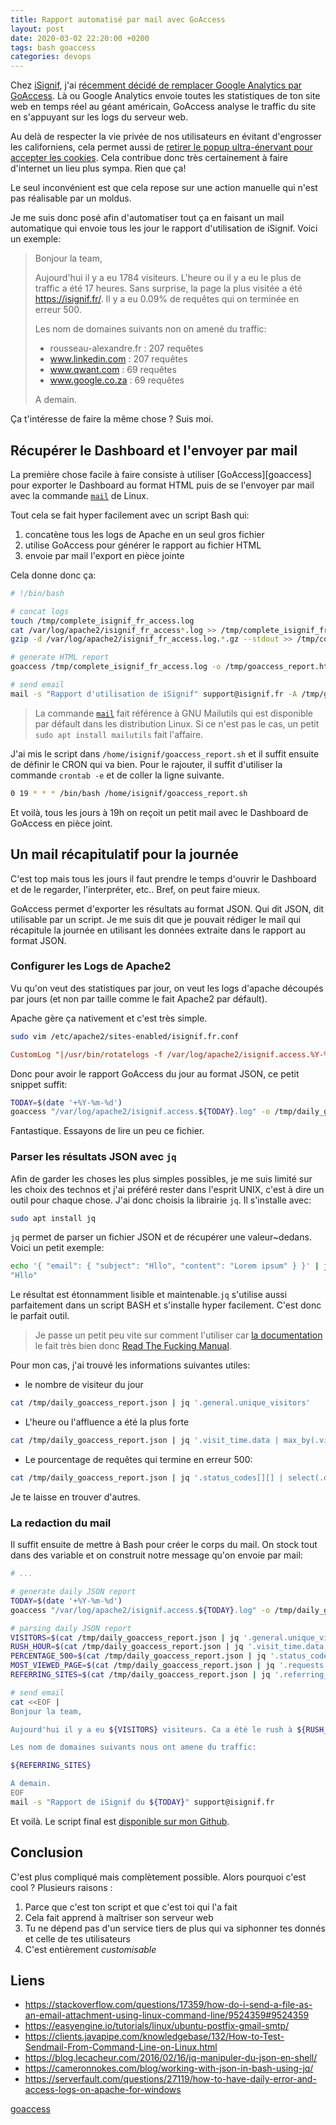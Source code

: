 ```yaml
---
title: Rapport automatisé par mail avec GoAccess
layout: post
date: 2020-03-02 22:20:00 +0200
tags: bash goaccess
categories: devops
---
```


Chez [iSignif](https://isignif.fr), j'ai [récemment décidé de remplacer Google Analytics par GoAccess](/devops/2019/11/06/go-access.html). Là ou Google Analytics envoie toutes les statistiques de ton site web en temps réel au géant américain, GoAccess analyse le traffic du site en s'appuyant sur les logs du serveur web.

Au delà de respecter la vie privée de nos utilisateurs en évitant d'engrosser les californiens, cela permet aussi de [retirer le popup ultra-énervant pour accepter les cookies](https://www.cnil.fr/fr/cookies-traceurs-que-dit-la-loi). Cela contribue donc très certainement à faire d'internet un lieu plus sympa. Rien que ça!

Le seul inconvénient est que cela repose sur une action manuelle qui n'est pas réalisable par un moldus.

Je me suis donc posé afin d'automatiser tout ça en faisant un mail automatique qui envoie tous les jour le rapport d'utilisation de iSignif. Voici un exemple:

> Bonjour la team,
>
> Aujourd'hui il y a eu 1784 visiteurs. L'heure ou il y a eu le plus de traffic a été 17 heures. Sans surprise, la page la plus visitée a été https://isignif.fr/. Il y a eu 0.09% de requêtes qui on terminée en erreur 500.
>
> Les nom de domaines suivants non on amené du traffic:
>
> - rousseau-alexandre.fr : 207 requêtes
> - www.linkedin.com : 207 requêtes
> - www.qwant.com : 69 requêtes
> - www.google.co.za : 69 requêtes
>
> A demain.

Ça t'intéresse de faire la même chose ? Suis moi.

## Récupérer le Dashboard et l'envoyer par mail

La première chose facile à faire consiste à utiliser [GoAccess][goaccess] pour exporter le Dashboard au format HTML puis de se l'envoyer par mail avec la commande [`mail`](https://mailutils.org/) de Linux.

Tout cela se fait hyper facilement avec un script Bash qui:

1. concatène tous les logs de Apache en un seul gros fichier
2. utilise GoAccess pour générer le rapport au fichier HTML
3. envoie par mail l'export en pièce jointe

Cela donne donc ça:

```bash
# !/bin/bash

# concat logs
touch /tmp/complete_isignif_fr_access.log
cat /var/log/apache2/isignif_fr_access*.log >> /tmp/complete_isignif_fr_access.log
gzip -d /var/log/apache2/isignif_fr_access.log.*.gz --stdout >> /tmp/complete_isignif_fr_access.log

# generate HTML report
goaccess /tmp/complete_isignif_fr_access.log -o /tmp/goaccess_report.html

# send email
mail -s "Rapport d'utilisation de iSignif" support@isignif.fr -A /tmp/goaccess_report.html
```

> La commande [`mail`](https://mailutils.org/) fait référence à GNU Mailutils qui est disponible par défault dans les distribution Linux. Si ce n'est pas le cas, un petit `sudo apt install mailutils` fait l'affaire.

J'ai mis le script dans `/home/isignif/goaccess_report.sh` et il suffit ensuite de définir le CRON qui va bien. Pour le rajouter, il suffit d'utiliser la commande `crontab -e` et de coller la ligne suivante.

```bash
0 19 * * * /bin/bash /home/isignif/goaccess_report.sh
```

Et voilà, tous les jours à 19h on reçoit un petit mail avec le Dashboard de GoAccess en pièce joint.

## Un mail récapitulatif pour la journée

C'est top mais tous les jours il faut prendre le temps d'ouvrir le Dashboard et de le regarder, l'interpréter, etc.. Bref, on peut faire mieux.

GoAccess permet d'exporter les résultats au format JSON. Qui dit JSON, dit utilisable par un script. Je me suis dit que je pouvait rédiger le mail qui récapitule la journée en utilisant les données extraite dans le rapport au format JSON.

### Configurer les Logs de Apache2

Vu qu'on veut des statistiques par jour, on veut les logs d'apache découpés par jours (et non par taille comme le fait Apache2 par défault).

Apache gère ça nativement et c'est très simple.

```bash
sudo vim /etc/apache2/sites-enabled/isignif.fr.conf
```

```conf
CustomLog "|/usr/bin/rotatelogs -f /var/log/apache2/isignif.access.%Y-%m-%d.log 86400" combined
```

Donc pour avoir le rapport GoAccess du jour au format JSON, ce petit snippet suffit:

```bash
TODAY=$(date '+%Y-%m-%d')
goaccess "/var/log/apache2/isignif.access.${TODAY}.log" -o /tmp/daily_goaccess_report.json
```

Fantastique. Essayons de lire un peu ce fichier.

### Parser les résultats JSON avec `jq`

Afin de garder les choses les plus simples possibles, je me suis limité sur les choix des technos et j'ai préféré rester dans l'esprit UNIX, c'est à dire un outil pour chaque chose. J'ai donc choisis la librairie `jq`. Il s'installe avec:

```bash
sudo apt install jq
```

`jq` permet de parser un fichier JSON et de récupérer une valeur~dedans. Voici un petit exemple:

```bash
echo '{ "email": { "subject": "Hllo", "content": "Lorem ipsum" } }' | jq '.email.subject'
"Hllo"
```

Le résultat est étonnamment lisible et maintenable.`jq` s'utilise aussi parfaitement dans un script BASH et s'installe hyper facilement. C'est donc le parfait outil.

> Je passe un petit peu vite sur comment l'utiliser car [la documentation](https://stedolan.github.io/jq/manual/) le fait très bien donc [Read The Fucking Manual](http://readthefuckingmanual.com/).

Pour mon cas, j'ai trouvé les informations suivantes utiles:

- le nombre de visiteur du jour

```bash
cat /tmp/daily_goaccess_report.json | jq '.general.unique_visitors'
```

- L'heure ou l'affluence a été la plus forte

```bash
cat /tmp/daily_goaccess_report.json | jq '.visit_time.data | max_by(.visitors.percents) | .data'
```

- Le pourcentage de requêtes qui termine en erreur 500:

```bash
cat /tmp/daily_goaccess_report.json | jq '.status_codes[][] | select(.data == "5xx Server Error") | .hits.percent' 2> /dev/null
```

Je te laisse en trouver d'autres.

### La redaction du mail

Il suffit ensuite de mettre à Bash pour créer le corps du mail. On stock tout dans des variable et on construit notre message qu'on envoie par mail:

```bash
# ...

# generate daily JSON report
TODAY=$(date '+%Y-%m-%d')
goaccess "/var/log/apache2/isignif.access.${TODAY}.log" -o /tmp/daily_goaccess_report.json

# parsing daily JSON report
VISITORS=$(cat /tmp/daily_goaccess_report.json | jq '.general.unique_visitors')
RUSH_HOUR=$(cat /tmp/daily_goaccess_report.json | jq '.visit_time.data | max_by(.visitors.percents) | .data' | sed 's/"//g')
PERCENTAGE_500=$(cat /tmp/daily_goaccess_report.json | jq '.status_codes[][] | select(.data == "5xx Server Error") | .hits.percent' 2> /dev/null)
MOST_VIEWED_PAGE=$(cat /tmp/daily_goaccess_report.json | jq '.requests.data | max_by(.hits.count) | .data' | sed 's/"//g')
REFERRING_SITES=$(cat /tmp/daily_goaccess_report.json | jq '.referring_sites.data | sort_by(.hits.count) | reverse | .[] | "- \(.data) : \(.hits.count) requetes"' | sed 's/"//g')

# send email
cat <<EOF |
Bonjour la team,

Aujourd'hui il y a eu ${VISITORS} visiteurs. Ca a été le rush à ${RUSH_HOUR} heures (pensez y pour la com'). Sans surprise, la page la plus visitee a ete https://isignif${MOST_VIEWED_PAGE}. Il y a eu 0${PERCENTAGE_500}% de requetes qui ont terminees en erreur.

Les nom de domaines suivants nous ont amene du traffic:

${REFERRING_SITES}

A demain.
EOF
mail -s "Rapport de iSignif du ${TODAY}" support@isignif.fr
```

Et voilà. Le script final est [disponible sur mon Github](https://gist.github.com/madeindjs/bb56776947c84ff993eab86e32ceadb9).

## Conclusion

C'est plus compliqué mais complètement possible. Alors pourquoi c'est cool ? Plusieurs raisons :

1. Parce que c'est ton script et que c'est toi qui l'a fait
2. Cela fait apprend à maîtriser son serveur web
3. Tu ne dépend pas d'un service tiers de plus qui va siphonner tes donnés et celle de tes utilisateurs
4. C'est entièrement _customisable_

## Liens

- <https://stackoverflow.com/questions/17359/how-do-i-send-a-file-as-an-email-attachment-using-linux-command-line/9524359#9524359>
- <https://easyengine.io/tutorials/linux/ubuntu-postfix-gmail-smtp/>
- <https://clients.javapipe.com/knowledgebase/132/How-to-Test-Sendmail-From-Command-Line-on-Linux.html>
- <https://blog.lecacheur.com/2016/02/16/jq-manipuler-du-json-en-shell/>
- <https://cameronnokes.com/blog/working-with-json-in-bash-using-jq/>
- <https://serverfault.com/questions/27119/how-to-have-daily-error-and-access-logs-on-apache-for-windows>

[goaccess](https://goaccess.io/)
